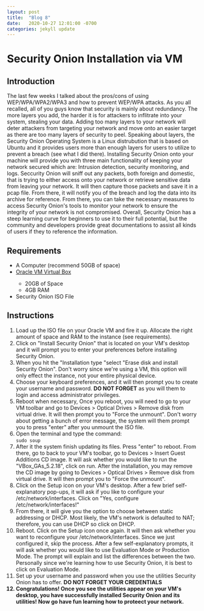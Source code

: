 ```yaml
---
layout: post
title:  "Blog 8"
date:   2020-10-27 12:01:00 -0700
categories: jekyll update
---
```

<h1><b>Security Onion Installation via VM</b></h1>

<h2><b>Introduction</b></h2>
<p>The last few weeks I talked about the pros/cons of using WEP/WPA/WPA2/WPA3 and how to prevent WEP/WPA attacks. As you all recalled, all of you guys know that  security is mainly about redundancy. The more layers you add, the harder it is for attackers to inflitrate into your system, stealing your data. Adding too many layers to your network will deter attackers from targeting your network and move onto an easier target as there are too many layers of security to peel. Speaking about layers, the Security Onion Operating System is a Linux distrubution that is based on Ubuntu and it provides users more than enough layers for users to utilize to prevent a breach (see what I did there). Installing Security Onion onto your machine will provide you with three main functionality of keeping your network secured which are: Intrusion detection, security monitoring, and logs. Seccurity Onion will sniff out any packets, both foreign and domestic, that is trying to either access onto your network or retrieve sensitive data from leaving your network. It will then capture those packets and save it in a pcap file. From there, it will notify you of the breach and log the data into its archive for reference. From there, you can take the necessary measures to access Security Onion's tools to monitor your network to ensure the integrity of your network is not compromised. Overall, Security Onion has a steep learning curve for beginners to use it to their full potential, but the community and developers provide great documentations to assist all kinds of users if they to reference the information. </p>
<h2><b>Requirements</b></h2>
<ul>
    <li>A Computer (recommend 50GB of space)</li>
    <li><a href="https://www.oracle.com/virtualization/technologies/vm/downloads/virtualbox-downloads.html">Oracle VM Virtual Box</a></li>
        <ul>
            <li>20GB of Space</li>
            <li>4GB RAM</li>
        </ul>
    <li>Security Onion ISO File</li>
</ul>
<h2><b>Instructions</b></h2>
<ol>
    <li>Load up the ISO file on your Oracle VM and fire it up. Allocate the right amount of space and RAM to the instance (see requirements).</li>
    <li>Click on &quot;Install Security Onion&quot; that is located on your VM's desktop and it will prompt you to enter your preferences before installing Security Onion.</li>
    <li>When you hit the &quot;Installation type &quot;select &quot;Erase disk and install Security Onion&quot;. Don't worry since we're using a VM, this option will only effect the instance, not your entire physical device.</li>
    <li>Choose your keyboard preferences, and it will then prompt you to create your username and password. <strong>DO NOT FORGET</strong> as you will them to login and access administrator privileges.</li>
    <li>Reboot when necessary, Once you reboot, you will need to go to your VM toolbar and go to Devices &gt; Optical Drives &gt; Remove disk from virtual drive. It will then prompt you to &quot;Force the unmount&quot;. Don't worry about getting a bunch of error message, the system will them prompt you to press &quot;enter&quot; after you unmount the ISO file.</li>
    <li>Open the terminal and type the command:<br>
    <code>sudo soup</code></li>
    <li>After it the system finish updating its files. Press &quot;enter&quot; to reboot. From there, go to back to your VM's toolbar, go to Devices &gt; Insert Guest Additions CD image. It will ask whether you would like to run the &quot;VBox_GAs_5.2.18&quot;, click on run. After the installation, you may remove the CD image by going to Devices &gt; Optical Drives &gt; Remove disk from virtual drive. It will then prompt you to &quot;Force the unmount&quot;.</li>
    <li>Click on the Setup icon on your VM's desktop. After a few brief self-explanatory pop-ups, it will ask if you like to configure your /etc/network/interfaces. Click on &quot;Yes, configure /etc/network/interfaces!&quot;</li>
    <li>From there, it will give you the option to choose between static addressing or DHCP. Most likely, the VM's network is defaulted to NAT; therefore, you can use DHCP so click on DHCP.</li>
    <li>Reboot. Click on the Setup icon once again. It will then ask whether you want to reconfigure your /etc/network/interfaces. Since we just configured it, skip the process. After a few self-explanatory prompts, it will ask whether you would like to use Evaluation Mode or Production Mode. The prompt will explain and list the differences between the two. Personally since we're learning how to use Security Onion, it is best to click on Evaluation Mode.</li>
    <li>Set up your username and password when you use the utilities Security Onion has to offer. <strong>DO NOT FORGET YOUR CREDENTIALS<strong></li>
    <li>Congratulations! Once you see the utilities appear on your VM's desktop, you have successfully installed Security Onion and its utilities! Now go have fun learning how to proteect your network.</li>
</ol>